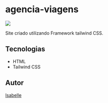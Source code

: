 # agencia-viagens
![](./img/preview.png)

Site criado utilizando Framework tailwind CSS.

## Tecnologias
* HTML
* Tailwind CSS

## Autor
[Isabelle](https://www.linkedin.com/in/IsabelleAbreuu)